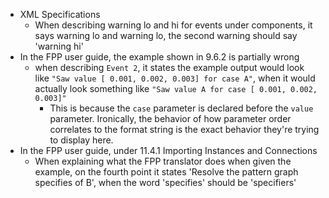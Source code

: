  - XML Specifications
	 - When describing warning lo and hi for events under components, it says warning lo and warning lo, the second warning should say 'warning hi'
 - In the FPP user guide, the example shown in 9.6.2 is partially wrong
	 - when describing `Event 2`, it states the example output would look like `"Saw value [ 0.001, 0.002, 0.003] for case A"`, when it would actually look something like `"Saw value A for case [ 0.001, 0.002, 0.003]"`
		 - This is because the `case` parameter is declared before the `value` parameter. Ironically, the behavior of how parameter order correlates to the format string is the exact behavior they're trying to display here.
 - In the FPP user guide, under 11.4.1 Importing Instances and Connections
	 - When explaining what the FPP translator does when given the example, on the fourth point it states 'Resolve the pattern graph specifies of B', when the word 'specifies' should be 'specifiers'